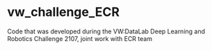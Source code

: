 # vw_challenge_ECR

Code that was developed during the VW:DataLab Deep Learning and Robotics Challenge 2107, joint work with ECR team